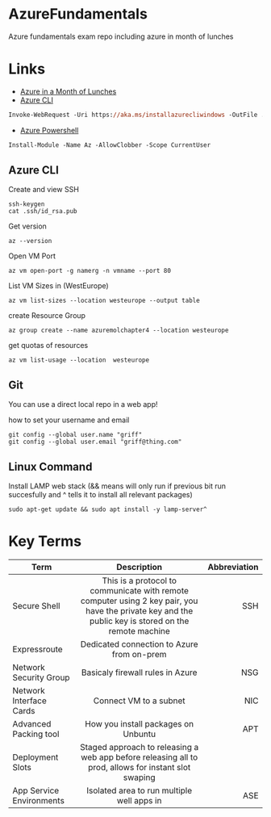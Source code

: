 # AzureFundamentals
Azure fundamentals exam repo including azure in month of lunches

# Links

* [Azure in a Month of Lunches](https://azure.microsoft.com/mediahandler/files/resourcefiles/learn-azure-in-a-month-of-lunches/Learn_Azure_in_a_Month_of_Lunches.pdf?fbclid=IwAR2uHzSGMSdq0Uvg61KvBYXtFf1O-NdI4lVKisjRQvDlW2UGYyVb5ZqqNFw)
* [Azure CLI](https://docs.microsoft.com/en-us/cli/azure/install-azure-cli-windows?view=azure-cli-latest)
```ps
Invoke-WebRequest -Uri https://aka.ms/installazurecliwindows -OutFile .\AzureCLI.msi; Start-Process msiexec.exe -Wait -ArgumentList '/I AzureCLI.msi /quiet
```
* [Azure Powershell](https://docs.microsoft.com/en-us/powershell/azure/install-az-ps?view=azps-2.5.0)
```ps
Install-Module -Name Az -AllowClobber -Scope CurrentUser
```
## Azure CLI

Create and view SSH
```
ssh-keygen
cat .ssh/id_rsa.pub
```

Get version
```
az --version
```

Open VM Port
```
az vm open-port -g namerg -n vmname --port 80
```

List VM Sizes in (WestEurope)
```
az vm list-sizes --location westeurope --output table
```

create Resource Group
```
az group create --name azuremolchapter4 --location westeurope
```

get quotas of resources
```
az vm list-usage --location  westeurope
```

## Git

You can use a direct local repo in a web app!

how to set your username and email
```
git config --global user.name "griff"
git config --global user.email "griff@thing.com"
```

## Linux Command

Install LAMP web stack
(&& means will only run if previous bit run succesfully and ^ tells it to install all relevant packages)
```
sudo apt-get update && sudo apt install -y lamp-server^
```

# Key Terms

| Term   |      Description      |  Abbreviation |
|----------|:-------------:|------:|
| Secure Shell | This is a protocol to communicate with remote computer using 2 key pair, you have the private key and the public key is stored on the remote machine  | SSH  |
| Expressroute |  Dedicated connection to Azure from on-prem      |   |
| Network Security Group | Basicaly firewall rules in Azure | NSG |
| Network Interface Cards| Connect VM to a subnet | NIC |
| Advanced Packing tool | How you install packages on Unbuntu | APT |
| Deployment Slots | Staged approach to releasing a web app before releasing all to prod, allows for instant slot swaping |  |
| App Service Environments | Isolated area to run multiple well apps in | ASE |

